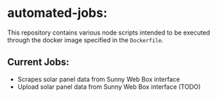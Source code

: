 # automated-jobs:

This repository contains various node scripts intended to be executed through the docker image specified in the `Dockerfile`.


## Current Jobs:
 - Scrapes solar panel data from Sunny Web Box interface
 - Upload solar panel data from Sunny Web Box interface (TODO)

